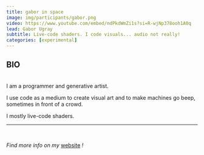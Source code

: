 ```yaml
---
title: gabor in space
image: img/participants/gabor.png
video: https://www.youtube.com/embed/ndPkdWmZi1s?si=R-wjNp378ooh1A0q
lead: Gabor Ugray
subtitle: Live-code shaders. I code visuals... audio not really!
categories: [experimental]
---
```


## BIO
<br>
I am a programmer and generative artist.

I use code as a medium to create visual art and to make machines go beep,
sometimes in front of a crowd.

I mostly live-code shaders.

---

<br>

*Find more info on my* <a href="https://jealousmarkup.xyz" target="_blank">website</a> *!*

